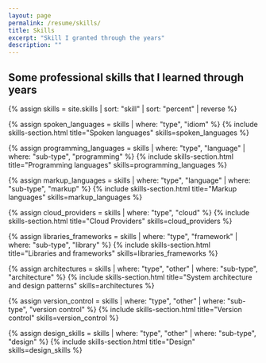 ```yaml
---
layout: page
permalink: /resume/skills/
title: Skills
excerpt: "Skill I granted through the years"
description: ""
---
```


## Some professional skills that I learned through years

{% assign skills = site.skills | sort: "skill" | sort: "percent" | reverse %}

{% assign spoken_languages = skills | where: "type", "idiom" %}
{% include skills-section.html title="Spoken languages" skills=spoken_languages %}

{% assign programming_languages = skills | where: "type", "language" | where: "sub-type", "programming" %}
{% include skills-section.html title="Programming languages" skills=programming_languages %}

{% assign markup_languages = skills | where: "type", "language" | where: "sub-type", "markup" %}
{% include skills-section.html title="Markup languages" skills=markup_languages %}

{% assign cloud_providers = skills | where: "type", "cloud" %}
{% include skills-section.html title="Cloud Providers" skills=cloud_providers %}

{% assign libraries_frameworks = skills | where: "type", "framework" | where: "sub-type", "library" %}
{% include skills-section.html title="Libraries and frameworks" skills=libraries_frameworks %}

{% assign architectures = skills | where: "type", "other" | where: "sub-type", "architecture" %}
{% include skills-section.html title="System architecture and design patterns" skills=architectures %}

{% assign version_control = skills | where: "type", "other" | where: "sub-type", "version control" %}
{% include skills-section.html title="Version control" skills=version_control %}

{% assign design_skills = skills | where: "type", "other" | where: "sub-type", "design" %}
{% include skills-section.html title="Design" skills=design_skills %}
